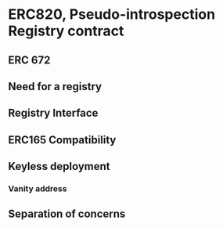 # ERC820, Pseudo-introspection Registry contract


## ERC 672

## Need for a registry

## Registry Interface

## ERC165 Compatibility

## Keyless deployment

### Vanity address

## Separation of concerns
